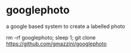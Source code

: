 # googlephoto

a google based system to create a labelled photo

rm -rf googlephoto; sleep 1; git clone https://github.com/gmazzini/googlephoto
